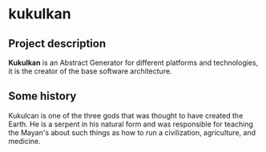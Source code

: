 # kukulkan

## Project description

**Kukulkan** is an Abstract Generator for different platforms and technologies, it is the creator of the base software architecture.

## Some history

Kukulcan is one of the three gods that was thought to have created the Earth. He is a serpent in his natural form and was responsible for teaching the Mayan's about such things as how to run a civilization, agriculture, and medicine.
